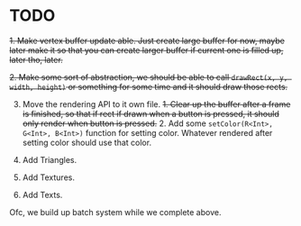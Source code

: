 # TODO

~~1. Make vertex buffer update able. Just create large buffer for now, maybe later make it so that you can create larger buffer if current one is filled up, later tho, later.~~

~~2. Make some sort of abstraction, we should be able to call `drawRect(x, y, width, height)` or something for some time and it should draw those rects.~~

3. Move the rendering API to it own file.
    ~~1. Clear up the buffer after a frame is finished, so that if rect if drawn when a button is pressed, it should only render when button is pressed.~~
    2. Add some `setColor(R<Int>, G<Int>, B<Int>)` function for setting color. Whatever rendered after setting color should use that color.

4. Add Triangles.

5. Add Textures.

6. Add Texts.

Ofc, we build up batch system while we complete above.